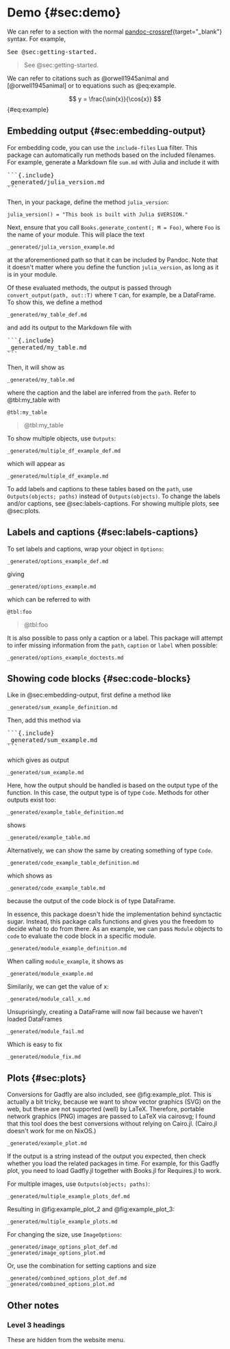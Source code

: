 # Demo {#sec:demo}

We can refer to a section with the normal [pandoc-crossref](https://lierdakil.github.io/pandoc-crossref/){target="_blank"} syntax.
For example,

<pre>
See @sec:getting-started.
</pre>

> See @sec:getting-started.

We can refer to citations such as @orwell1945animal and [@orwell1945animal] or to equations such as @eq:example.

$$ y = \frac{\sin{x}}{\cos{x}} $$ {#eq:example}

## Embedding output {#sec:embedding-output}

For embedding code, you can use the `include-files` Lua filter.
This package can automatically run methods based on the included filenames.
For example, generate a Markdown file `sum.md` with Julia and include it with

<pre>
```{.include}
_generated/julia_version.md
```
</pre>

Then, in your package, define the method `julia_version`:
```
julia_version() = "This book is built with Julia $VERSION."
```

Next, ensure that you call `Books.generate_content(; M = Foo)`, where `Foo` is the name of your module.
This will place the text

```{.include}
_generated/julia_version_example.md
```

at the aforementioned path so that it can be included by Pandoc.
Note that it doesn't matter where you define the function `julia_version`, as long as it is in your module.

Of these evaluated methods, the output is passed through `convert_output(path, out::T)` where `T` can, for example, be a DataFrame.
To show this, we define a method

```{.include}
_generated/my_table_def.md
```

and add its output to the Markdown file with

<pre>
```{.include}
_generated/my_table.md
```
</pre>

Then, it will show as

```{.include}
_generated/my_table.md
```

where the caption and the label are inferred from the `path`.
Refer to @tbl:my_table with
```
@tbl:my_table
```

> @tbl:my_table

To show multiple objects, use `Outputs`:

```{.include}
_generated/multiple_df_example_def.md
```

which will appear as

```{.include}
_generated/multiple_df_example.md
```

To add labels and captions to these tables based on the `path`, use `Outputs(objects; paths)` instead of `Outputs(objects)`.
To change the labels and/or captions, see @sec:labels-captions.
For showing multiple plots, see @sec:plots.

## Labels and captions {#sec:labels-captions}

To set labels and captions, wrap your object in `Options`:

```{.include}
_generated/options_example_def.md
```

giving

```{.include}
_generated/options_example.md
```
which can be referred to with
```
@tbl:foo
```
> @tbl:foo

It is also possible to pass only a caption or a label.
This package will attempt to infer missing information from the `path`, `caption` or `label` when possible:

```{.include}
_generated/options_example_doctests.md
```

## Showing code blocks {#sec:code-blocks}

Like in @sec:embedding-output, first define a method like

```{.include}
_generated/sum_example_definition.md
```

Then, add this method via

<pre>
```{.include}
_generated/sum_example.md
```
</pre>

which gives as output

```{.include}
_generated/sum_example.md
```

Here, how the output should be handled is based on the output type of the function.
In this case, the output type is of type `Code`.
Methods for other outputs exist too:

```{.include}
_generated/example_table_definition.md
```

shows

```{.include}
_generated/example_table.md
```

Alternatively, we can show the same by creating something of type `Code`.

```{.include}
_generated/code_example_table_definition.md
```

which shows as

```{.include}
_generated/code_example_table.md
```

because the output of the code block is of type DataFrame.

In essence, this package doesn't hide the implementation behind synctactic sugar.
Instead, this package calls functions and gives you the freedom to decide what to do from there.
As an example, we can pass `Module` objects to `code` to evaluate the code block in a specific module.

```{.include}
_generated/module_example_definition.md
```

When calling `module_example`, it shows as

```{.include}
_generated/module_example.md
```

Similarily, we can get the value of x:

```{.include}
_generated/module_call_x.md
```

Unsuprisingly, creating a DataFrame will now fail because we haven't loaded DataFrames

```{.include}
_generated/module_fail.md
```

Which is easy to fix

```{.include}
_generated/module_fix.md
```

## Plots {#sec:plots}

Conversions for Gadfly are also included, see @fig:example_plot.
This is actually a bit tricky, because we want to show vector graphics (SVG) on the web, but these are not supported (well) by LaTeX.
Therefore, portable network graphics (PNG) images are passed to LaTeX via cairosvg;
I found that this tool does the best conversions without relying on Cairo.jl.
(Cairo.jl doesn't work for me on NixOS.)

```{.include}
_generated/example_plot.md
```

If the output is a string instead of the output you expected, then check whether you load the related packages in time.
For example, for this Gadfly plot, you need to load Gadfly.jl together with Books.jl for Requires.jl to work.

For multiple images, use `Outputs(objects; paths)`:

```{.include}
_generated/multiple_example_plots_def.md
```

Resulting in @fig:example_plot_2 and @fig:example_plot_3:

```{.include}
_generated/multiple_example_plots.md
```

For changing the size, use `ImageOptions`:

```{.include}
_generated/image_options_plot_def.md
_generated/image_options_plot.md
```

Or, use the combination for setting captions and size

```{.include}
_generated/combined_options_plot_def.md
_generated/combined_options_plot.md
```

## Other notes

### Level 3 headings

These are hidden from the website menu.
